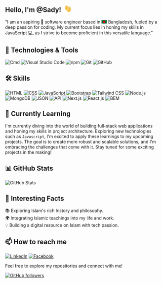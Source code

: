 <h2>Hello, I'm @Sady!<img style="margin-left: 10px" src="images/hello.gif" width="25px"></h2>


"I am an aspiring 🚀 software engineer based in <img style="display: inline" src="images/bangladesh.png" width="17px"> Bangladesh, fueled by a deep passion for coding. My current focus lies in honing my skills in JavaScript 💻, as I strive to become proficient in this versatile language."

## 🔧 Technologies & Tools
![Cmd](https://img.shields.io/badge/-Cmd-1f425f.svg?style=flat&logo=command-line&logoColor=white) ![Visual Studio Code](https://img.shields.io/badge/-VS%20Code-007ACC?style=flat&logo=visual-studio-code&logoColor=white)
![npm](https://img.shields.io/badge/-npm-CB3837?style=flat&logo=npm&logoColor=white) ![Git](https://img.shields.io/badge/-Git-F05032?style=flat&logo=git&logoColor=white) ![GitHub](https://img.shields.io/badge/-GitHub-181717?style=flat&logo=github&logoColor=white)

## 🛠️ Skills
![HTML](https://img.shields.io/badge/-HTML-E34F26?style=flat&logo=html5&logoColor=white) ![CSS](https://img.shields.io/badge/-CSS-1572B6?style=flat&logo=css3&logoColor=white) ![JavaScript](https://img.shields.io/badge/-JavaScript-F7DF1E?style=flat&logo=javascript&logoColor=black) 
![Bootstrap](https://img.shields.io/badge/-Bootstrap-7952B3?style=flat&logo=bootstrap&logoColor=white) ![Tailwind CSS](https://img.shields.io/badge/-Tailwind%20CSS-38B2AC?style=flat&logo=tailwind-css&logoColor=white)
![Node.js](https://img.shields.io/badge/-Node.js-339933?style=flat&logo=node.js&logoColor=white) ![MongoDB](https://img.shields.io/badge/-MongoDB-47A248?style=flat&logo=mongodb&logoColor=white) ![JSON](https://img.shields.io/badge/-JSON-000000?style=flat&logo=json&logoColor=white) 
![API](https://img.shields.io/badge/-API-009688?style=flat&logo=api&logoColor=white) ![Next.js](https://img.shields.io/badge/-Next.js-000000?style=flat&logo=next.js&logoColor=white) ![React.js](https://img.shields.io/badge/-React.js-61DAFB?style=flat&logo=react&logoColor=black)
![BEM](https://img.shields.io/badge/-BEM-000000?style=flat)


## 🌱 Currently Learning
I'm currently diving into the world of building full-stack web applications and honing my skills in project architecture. Exploring new technologies such as `Javascript`, I'm excited to apply these learnings to my upcoming projects. The goal is to create more robust and scalable solutions, and I'm embracing the challenges that come with it. Stay tuned for some exciting projects in the making!

<!-- ## 🚀 Featured Projects
1. [![Project 1](project1-image)](link-to-project1) - Brief description.
2. [![Project 2](project2-image)](link-to-project2) - Brief description.
3. [![Project 3](project3-image)](link-to-project3) - Brief description. -->

## 📊 GitHub Stats
![GitHub Stats](https://github-readme-stats.vercel.app/api?username=abdullahalsady&show_icons=true&count_private=true&hide=prs,issues&theme=radical)


<!-- ## 📈 GitHub Activity
![GitHub Activity](https://activity-graph.herokuapp.com/graph?username=abdullahalsady&theme=github) -->



## 🌟 Interesting Facts
📚 Exploring Islam's rich history and philosophy.  
🌍 Integrating Islamic teachings into my life and work.    
💡 Building a digital resource on Islam with tech passion.


## 📫 How to reach me
[![LinkedIn](https://img.shields.io/badge/-LinkedIn-blue?style=flat&logo=linkedin&logoColor=white)](https://www.linkedin.com/in/programmer-sady?utm_source=share&utm_campaign=share_via&utm_content=profile&utm_medium=android_app)
[![Facebook](https://img.shields.io/badge/-Facebook-1877F2?style=flat&logo=facebook&logoColor=white)](https://www.facebook.com/div.sady)

Feel free to explore my repositories and connect with me!

[![GitHub followers](https://img.shields.io/github/followers/your-username?label=Follow&style=social)](https://github.com/abdullahalsady)


  



